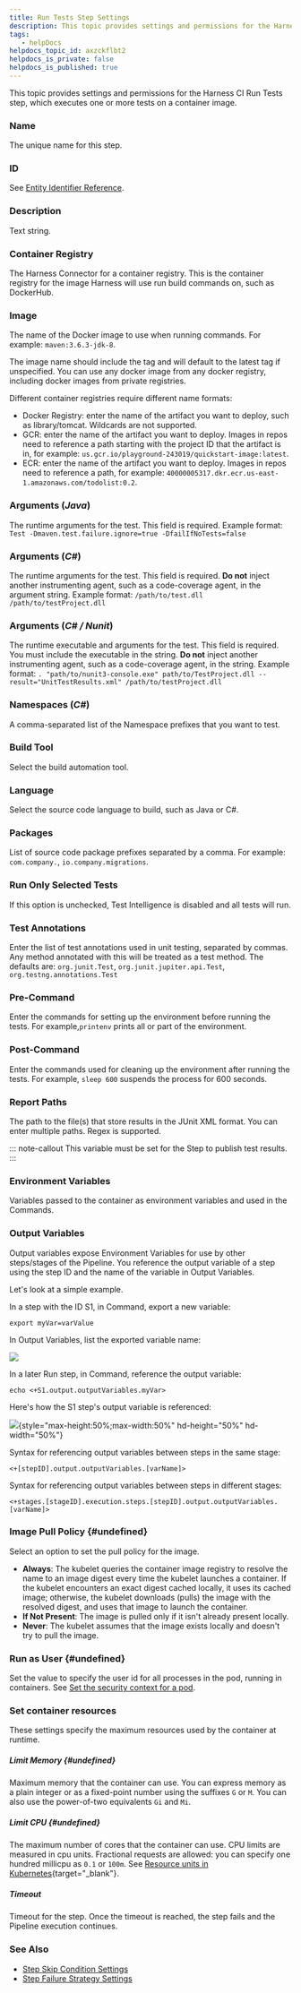 ```yaml
---
title: Run Tests Step Settings
description: This topic provides settings and permissions for the Harness CI Run Tests step, which executes one or more tests on a container image. Name. The unique name for this step. ID. See Entity Identifier R…
tags: 
   - helpDocs
helpdocs_topic_id: axzckflbt2
helpdocs_is_private: false
helpdocs_is_published: true
---
```


This topic provides settings and permissions for the Harness CI Run
Tests step, which executes one or more tests on a container image.

### Name

The unique name for this step.

### ID

See [Entity Identifier
Reference](https://ngdocs.harness.io/article/li0my8tcz3-entity-identifier-reference).

### Description

Text string.

### Container Registry

The Harness Connector for a container registry. This is the container
registry for the image Harness will use run build commands on, such as
DockerHub.

### Image

The name of the Docker image to use when running commands. For example:
`maven:3.6.3-jdk-8`.

The image name should include the tag and will default to the latest tag
if unspecified. You can use any docker image from any docker registry,
including docker images from private registries.

Different container registries require different name formats:

-   Docker Registry: enter the name of the artifact you want to deploy,
    such as library/tomcat. Wildcards are not supported.
-   GCR: enter the name of the artifact you want to deploy. Images in
    repos need to reference a path starting with the project ID that the
    artifact is in, for example:
    `us.gcr.io/playground-243019/quickstart-image:latest`.
-   ECR: enter the name of the artifact you want to deploy. Images in
    repos need to reference a path, for example:
    `40000005317.dkr.ecr.us-east-1.amazonaws.com/todolist:0.2`.

### Arguments (*Java*)

The runtime arguments for the test. This field is required. Example
format: `Test -Dmaven.test.failure.ignore=true -DfailIfNoTests=false`

### Arguments (*C#*)

The runtime arguments for the test. This field is required. **Do not**
inject another instrumenting agent, such as a code-coverage agent, in
the argument string. Example format:
`/path/to/test.dll /path/to/testProject.dll`

### Arguments (*C# / Nunit*)

The runtime executable and arguments for the test. This field is
required. You must include the executable in the string. **Do not**
inject another instrumenting agent, such as a code-coverage agent, in
the string. Example format:
`. "path/to/nunit3-console.exe" path/to/TestProject.dll --result="UnitTestResults.xml" /path/to/testProject.dll`

### Namespaces (*C#*)

A comma-separated list of the Namespace prefixes that you want to test.

### Build Tool

Select the build automation tool.

### Language

Select the source code language to build, such as Java or C#.

### Packages

List of source code package prefixes separated by a comma. For example:
`com.company.`, `io.company.migrations`.

### Run Only Selected Tests

If this option is unchecked, Test Intelligence is disabled and all tests
will run.

### Test Annotations

Enter the list of test annotations used in unit testing, separated by
commas. Any method annotated with this will be treated as a test method.
The defaults are: `org.junit.Test`, `org.junit.jupiter.api.Test`,
`org.testng.annotations.Test`

### Pre-Command

Enter the commands for setting up the environment before running the
tests. For example,`printenv` prints all or part of the environment.

### Post-Command

Enter the commands used for cleaning up the environment after running
the tests. For example, `sleep 600` suspends the process for 600
seconds.

### Report Paths

The path to the file(s) that store results in the JUnit XML format. You
can enter multiple paths. Regex is supported.

::: note-callout
This variable must be set for the Step to publish test results.
:::

### Environment Variables

Variables passed to the container as environment variables and used in
the Commands.

### Output Variables

Output variables expose Environment Variables for use by other
steps/stages of the Pipeline. You reference the output variable of a
step using the step ID and the name of the variable in Output Variables.

Let\'s look at a simple example.

In a step with the ID S1, in Command, export a new variable:

`export myVar=varValue`

In Output Variables, list the exported variable name:

![](https://files.helpdocs.io/i5nl071jo5/articles/axzckflbt2/1625221258103/2-aw-9-kxkspsuu-9-jrzl-bb-jw-1-p-0-bphabk-ib-8-l-ai-byk-x-8-dlzj-sfy-j-6-p-rs-d-5-f-cc-42-xzf-3-v-cu-e-0-allr-62-xgm-1-eu-1-grv-3-po-jdv-mt-0-sriru-7-zpbh-5-op-84-cx-7-xzs-cazna-cik-ki-oza-oa)

In a later Run step, in Command, reference the output variable:

`echo <+S1.output.outputVariables.myVar>`

Here\'s how the S1 step\'s output variable is referenced:

![](https://files.helpdocs.io/i5nl071jo5/articles/axzckflbt2/1625221267649/kqe-8-fg-ancs-nptc-qcqxv-90-tpm-in-2-tv-8-hx-32-j-7-v-gmdui-x-mwah-o-4-zoq-4-l-2-ts-i-j-hwust-9-ap-ql-hji-4-ra-pyk-5-ni-ir-3-uv-1-a-mc-3-owfwfkd-plpun-qmu-1-rc-5-ex-82-rp-mz-lz-qud-qss-wlu){style="max-height:50%;max-width:50%"
hd-height="50%" hd-width="50%"}

Syntax for referencing output variables between steps in the same stage:

`<+[stepID].output.outputVariables.[varName]>`

Syntax for referencing output variables between steps in different
stages:

`<+stages.[stageID].execution.steps.[stepID].output.outputVariables.[varName]>`

### Image Pull Policy {#undefined}

Select an option to set the pull policy for the image.

-   **Always**: The kubelet queries the container image registry to
    resolve the name to an image digest every time the kubelet launches
    a container. If the kubelet encounters an exact digest cached
    locally, it uses its cached image; otherwise, the kubelet downloads
    (pulls) the image with the resolved digest, and uses that image to
    launch the container.
-   **If Not Present**: The image is pulled only if it isn\'t already
    present locally.
-   **Never**: The kubelet assumes that the image exists locally and
    doesn\'t try to pull the image.

### Run as User {#undefined}

Set the value to specify the user id for all processes in the pod,
running in containers. See [Set the security context for a
pod](https://kubernetes.io/docs/tasks/configure-pod-container/security-context/#set-the-security-context-for-a-pod).

### Set container resources

These settings specify the maximum resources used by the container at
runtime.

##### Limit Memory {#undefined}

Maximum memory that the container can use. You can express memory as a
plain integer or as a fixed-point number using the suffixes `G` or `M`.
You can also use the power-of-two equivalents `Gi` and `Mi`.

##### Limit CPU {#undefined}

The maximum number of cores that the container can use. CPU limits are
measured in cpu units. Fractional requests are allowed: you can specify
one hundred millicpu as `0.1` or `100m`. See [Resource units in
Kubernetes](https://kubernetes.io/docs/concepts/configuration/manage-resources-containers/#resource-units-in-kubernetes){target="_blank"}.

##### Timeout

Timeout for the step. Once the timeout is reached, the step fails and
the Pipeline execution continues.

### See Also

-   [Step Skip Condition
    Settings](https://ngdocs.harness.io/article/i36ibenkq2-step-skip-condition-settings)
-   [Step Failure Strategy
    Settings](https://ngdocs.harness.io/article/htrur23poj-step-failure-strategy-settings)
